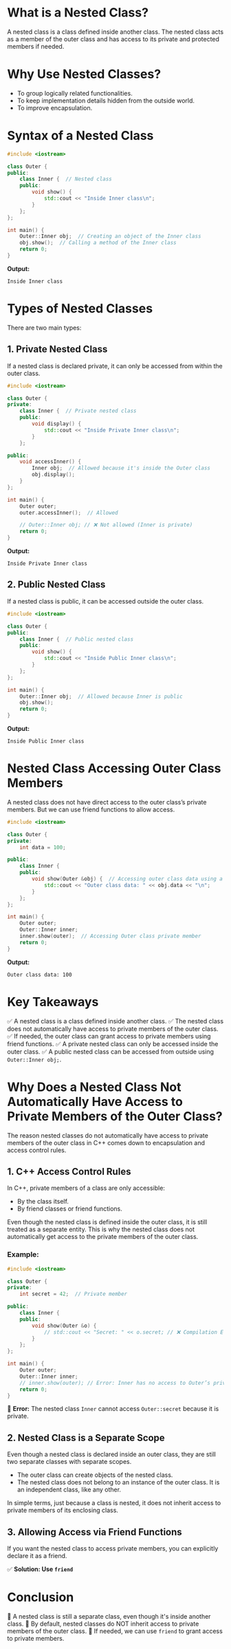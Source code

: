 # What is a Nested Class?
A nested class is a class defined inside another class. The nested class acts as a member of the outer class and has access to its private and protected members if needed.

# Why Use Nested Classes?
- To group logically related functionalities.
- To keep implementation details hidden from the outside world.
- To improve encapsulation.

# Syntax of a Nested Class
```cpp
#include <iostream>

class Outer {
public:
    class Inner {  // Nested class
    public:
        void show() {
            std::cout << "Inside Inner class\n";
        }
    };
};

int main() {
    Outer::Inner obj;  // Creating an object of the Inner class
    obj.show();  // Calling a method of the Inner class
    return 0;
}
```

**Output:**
```
Inside Inner class
```

# Types of Nested Classes
There are two main types:

## 1. Private Nested Class
If a nested class is declared private, it can only be accessed from within the outer class.

```cpp
#include <iostream>

class Outer {
private:
    class Inner {  // Private nested class
    public:
        void display() {
            std::cout << "Inside Private Inner class\n";
        }
    };

public:
    void accessInner() {
        Inner obj;  // Allowed because it's inside the Outer class
        obj.display();
    }
};

int main() {
    Outer outer;
    outer.accessInner();  // Allowed

    // Outer::Inner obj; // ❌ Not allowed (Inner is private)
    return 0;
}
```

**Output:**
```
Inside Private Inner class
```

## 2. Public Nested Class
If a nested class is public, it can be accessed outside the outer class.

```cpp
#include <iostream>

class Outer {
public:
    class Inner {  // Public nested class
    public:
        void show() {
            std::cout << "Inside Public Inner class\n";
        }
    };
};

int main() {
    Outer::Inner obj;  // Allowed because Inner is public
    obj.show();
    return 0;
}
```

**Output:**
```
Inside Public Inner class
```

# Nested Class Accessing Outer Class Members
A nested class does not have direct access to the outer class’s private members. But we can use friend functions to allow access.

```cpp
#include <iostream>

class Outer {
private:
    int data = 100;

public:
    class Inner {
    public:
        void show(Outer &obj) {  // Accessing outer class data using a reference
            std::cout << "Outer class data: " << obj.data << "\n";
        }
    };
};

int main() {
    Outer outer;
    Outer::Inner inner;
    inner.show(outer);  // Accessing Outer class private member
    return 0;
}
```

**Output:**
```
Outer class data: 100
```

# Key Takeaways
✅ A nested class is a class defined inside another class.
✅ The nested class does not automatically have access to private members of the outer class.
✅ If needed, the outer class can grant access to private members using friend functions.
✅ A private nested class can only be accessed inside the outer class.
✅ A public nested class can be accessed from outside using `Outer::Inner obj;`.

# Why Does a Nested Class Not Automatically Have Access to Private Members of the Outer Class?
The reason nested classes do not automatically have access to private members of the outer class in C++ comes down to encapsulation and access control rules.

## 1. C++ Access Control Rules
In C++, private members of a class are only accessible:
- By the class itself.
- By friend classes or friend functions.

Even though the nested class is defined inside the outer class, it is still treated as a separate entity. This is why the nested class does not automatically get access to the private members of the outer class.

### Example:
```cpp
#include <iostream>

class Outer {
private:
    int secret = 42;  // Private member

public:
    class Inner {
    public:
        void show(Outer &o) {
            // std::cout << "Secret: " << o.secret; // ❌ Compilation Error
        }
    };
};

int main() {
    Outer outer;
    Outer::Inner inner;
    // inner.show(outer); // Error: Inner has no access to Outer’s private members
    return 0;
}
```

🔴 **Error:** The nested class `Inner` cannot access `Outer::secret` because it is private.

## 2. Nested Class is a Separate Scope
Even though a nested class is declared inside an outer class, they are still two separate classes with separate scopes.
- The outer class can create objects of the nested class.
- The nested class does not belong to an instance of the outer class. It is an independent class, like any other.

In simple terms, just because a class is nested, it does not inherit access to private members of its enclosing class.

## 3. Allowing Access via Friend Functions
If you want the nested class to access private members, you can explicitly declare it as a friend.

✅ **Solution: Use `friend`**

# Conclusion
🔹 A nested class is still a separate class, even though it's inside another class.
🔹 By default, nested classes do NOT inherit access to private members of the outer class.
🔹 If needed, we can use `friend` to grant access to private members.
